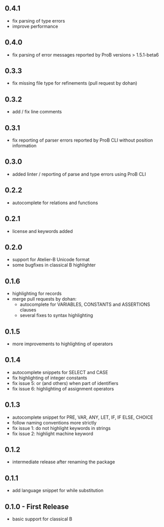 ## 0.4.1
* fix parsing of type errors
* improve performance

## 0.4.0
* fix parsing of error messages reported by ProB versions > 1.5.1-beta6

## 0.3.3
* fix missing file type for refinements (pull request by dohan)

## 0.3.2
* add / fix line comments

## 0.3.1
* fix reporting of parser errors reported by ProB CLI without position information

## 0.3.0
* added linter / reporting of parse and type errors using ProB CLI

## 0.2.2
* autocomplete for relations and functions

## 0.2.1
* license and keywords added

## 0.2.0
* support for Atelier-B Unicode format
* some bugfixes in classical B highlighter

## 0.1.6
* highlighting for records
* merge pull requests by dohan:
  * autocomplete for VARIABLES, CONSTANTS and ASSERTIONS clauses
  * several fixes to syntax highlighting

## 0.1.5
* more improvements to highlighting of operators

## 0.1.4
* autocomplete snippets for SELECT and CASE
* fix highlighting of integer constants
* fix issue 5: or (and others) when part of identifiers
* fix issue 6: highlighting of assignment operators

## 0.1.3
* autocomplete snippet for PRE, VAR, ANY, LET, IF, IF ELSE, CHOICE
* follow naming conventions more strictly
* fix issue 1: do not highlight keywords in strings
* fix issue 2: highlight machine keyword

## 0.1.2
* intermediate release after renaming the package

## 0.1.1
* add language snippet for while substitution

## 0.1.0 - First Release
* basic support for classical B
